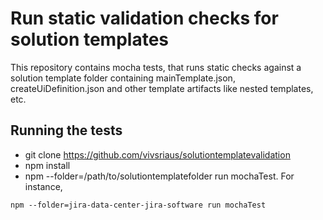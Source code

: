 # Run static validation checks for solution templates

This repository contains mocha tests, that runs static checks against a solution template folder containing mainTemplate.json, createUiDefinition.json and other template artifacts like nested templates, etc.

## Running the tests

- git clone https://github.com/vivsriaus/solutiontemplatevalidation
- npm install
- npm --folder=/path/to/solutiontemplatefolder run mochaTest. For instance,
```
npm --folder=jira-data-center-jira-software run mochaTest
```